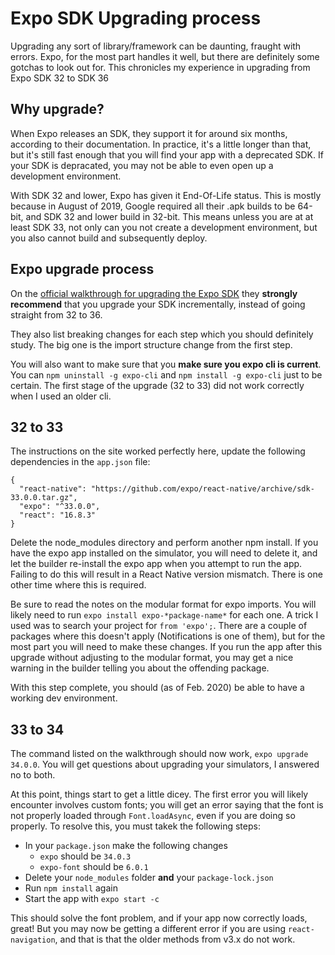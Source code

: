 # Expo SDK Upgrading process

Upgrading any sort of library/framework can be daunting, fraught with errors. Expo, for the most part handles it well, but there are definitely some gotchas to look out for. This chronicles my experience in upgrading from Expo SDK 32 to SDK 36

## Why upgrade?

When Expo releases an SDK, they support it for around six months, according to their documentation. In practice, it's a little longer than that, but it's still fast enough that you will find your app with a deprecated SDK. If your SDK is depracated, you may not be able to even open up a development environment.

With SDK 32 and lower, Expo has given it End-Of-Life status. This is mostly because in August of 2019, Google required all their .apk builds to be 64-bit, and SDK 32 and lower build in 32-bit. This means unless you are at at least SDK 33, not only can you not create a development environment, but you also cannot build and subsequently deploy.

## Expo upgrade process

On the [official walkthrough for upgrading the Expo SDK]("https://docs.expo.io/versions/latest/workflow/upgrading-expo-sdk-walkthrough/") they **strongly recommend** that you upgrade your SDK incrementally, instead of going straight from 32 to 36.

They also list breaking changes for each step which you should definitely study. The big one is the import structure change from the first step.

You will also want to make sure that you **make sure you expo cli is current**. You can `npm uninstall -g expo-cli` and `npm install -g expo-cli` just to be certain. The first stage of the upgrade (32 to 33) did not work correctly when I used an older cli.

## 32 to 33

The instructions on the site worked perfectly here, update the following dependencies in the `app.json` file:

```
{
  "react-native": "https://github.com/expo/react-native/archive/sdk-33.0.0.tar.gz",
  "expo": "^33.0.0",
  "react": "16.8.3"
}
```

Delete the node_modules directory and perform another npm install. If you have the expo app installed on the simulator, you will need to delete it, and let the builder re-install the expo app when you attempt to run the app. Failing to do this will result in a React Native version mismatch. There is one other time where this is required.

Be sure to read the notes on the modular format for expo imports. You will likely need to run `expo install expo-*package-name*` for each one. A trick I used was to search your project for `from 'expo';`. There are a couple of packages where this doesn't apply (Notifications is one of them), but for the most part you will need to make these changes. If you run the app after this upgrade without adjusting to the modular format, you may get a nice warning in the builder telling you about the offending package.

With this step complete, you should (as of Feb. 2020) be able to have a working dev environment.

## 33 to 34

The command listed on the walkthrough should now work, `expo upgrade 34.0.0`. You will get questions about upgrading your simulators, I answered no to both.

At this point, things start to get a little dicey. The first error you will likely encounter involves custom fonts; you will get an error saying that the font is not properly loaded through `Font.loadAsync`, even if you are doing so properly. To resolve this, you must takek the following steps:

 - In your `package.json` make the following changes
    - `expo` should be `34.0.3`
    - `expo-font` should be `6.0.1`
 - Delete your `node_modules` folder **and** your `package-lock.json`
 - Run `npm install` again
 - Start the app with `expo start -c`

 This should solve the font problem, and if your app now correctly loads, great! But you may now be getting a different error if you are using `react-navigation`, and that is that the older methods from v3.x do not work.

